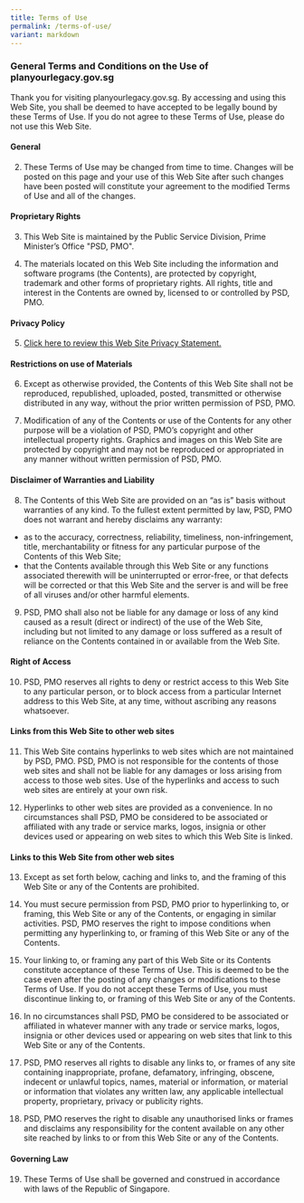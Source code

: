 ```yaml
---
title: Terms of Use
permalink: /terms-of-use/
variant: markdown
---
```

### **General Terms and Conditions on the Use of planyourlegacy.gov.sg**

Thank you for visiting planyourlegacy.gov.sg. By accessing and using this Web Site, you shall be deemed to have accepted to be legally bound by these Terms of Use. If you do not agree to these Terms of Use, please do not use this Web Site.

#### General

2. These Terms of Use may be changed from time to time. Changes will be posted on this page and your use of this Web Site after such changes have been posted will constitute your agreement to the modified Terms of Use and all of the changes.

#### Proprietary Rights

3. This Web Site is maintained by the Public Service Division, Prime Minister’s Office "PSD, PMO".

4. The materials located on this Web Site including the information and software programs (the Contents), are protected by copyright, trademark and other forms of proprietary rights. All rights, title and interest in the Contents are owned by, licensed to or controlled by PSD, PMO.

#### Privacy Policy

5. [Click here to review this Web Site Privacy Statement.](https://www.psd.gov.sg/privacy-statement)

#### Restrictions on use of Materials

6. Except as otherwise provided, the Contents of this Web Site shall not be reproduced, republished, uploaded, posted, transmitted or otherwise distributed in any way, without the prior written permission of PSD, PMO.

7. Modification of any of the Contents or use of the Contents for any other purpose will be a violation of PSD, PMO’s copyright and other intellectual property rights. Graphics and images on this Web Site are protected by copyright and may not be reproduced or appropriated in any manner without written permission of PSD, PMO.

#### Disclaimer of Warranties and Liability

8. The Contents of this Web Site are provided on an “as is” basis without warranties of any kind. To the fullest extent permitted by law, PSD, PMO does not warrant and hereby disclaims any warranty:
* as to the accuracy, correctness, reliability, timeliness, non-infringement, title, merchantability or fitness for any particular purpose of the Contents of this Web Site;
* that the Contents available through this Web Site or any functions associated therewith will be uninterrupted or error-free, or that defects will be corrected or that this Web Site and the server is and will be free of all viruses and/or other harmful elements.

9. PSD, PMO shall also not be liable for any damage or loss of any kind caused as a result (direct or indirect) of the use of the Web Site, including but not limited to any damage or loss suffered as a result of reliance on the Contents contained in or available from the Web Site.

#### Right of Access

10. PSD, PMO reserves all rights to deny or restrict access to this Web Site to any particular person, or to block access from a particular Internet address to this Web Site, at any time, without ascribing any reasons whatsoever.

#### Links from this Web Site to other web sites

11. This Web Site contains hyperlinks to web sites which are not maintained by PSD, PMO. PSD, PMO is not responsible for the contents of those web sites and shall not be liable for any damages or loss arising from access to those web sites. Use of the hyperlinks and access to such web sites are entirely at your own risk.

12. Hyperlinks to other web sites are provided as a convenience. In no circumstances shall PSD, PMO be considered to be associated or affiliated with any trade or service marks, logos, insignia or other devices used or appearing on web sites to which this Web Site is linked.

#### Links to this Web Site from other web sites

13. Except as set forth below, caching and links to, and the framing of this Web Site or any of the Contents are prohibited.

14. You must secure permission from PSD, PMO prior to hyperlinking to, or framing, this Web Site or any of the Contents, or engaging in similar activities. PSD, PMO reserves the right to impose conditions when permitting any hyperlinking to, or framing of this Web Site or any of the Contents.

15. Your linking to, or framing any part of this Web Site or its Contents constitute acceptance of these Terms of Use. This is deemed to be the case even after the posting of any changes or modifications to these Terms of Use. If you do not accept these Terms of Use, you must discontinue linking to, or framing of this Web Site or any of the Contents.

16. In no circumstances shall PSD, PMO be considered to be associated or affiliated in whatever manner with any trade or service marks, logos, insignia or other devices used or appearing on web sites that link to this Web Site or any of the Contents.

17. PSD, PMO reserves all rights to disable any links to, or frames of any site containing inappropriate, profane, defamatory, infringing, obscene, indecent or unlawful topics, names, material or information, or material or information that violates any written law, any applicable intellectual property, proprietary, privacy or publicity rights.

18. PSD, PMO reserves the right to disable any unauthorised links or frames and disclaims any responsibility for the content available on any other site reached by links to or from this Web Site or any of the Contents.

#### Governing Law

19. These Terms of Use shall be governed and construed in accordance with laws of the Republic of Singapore.